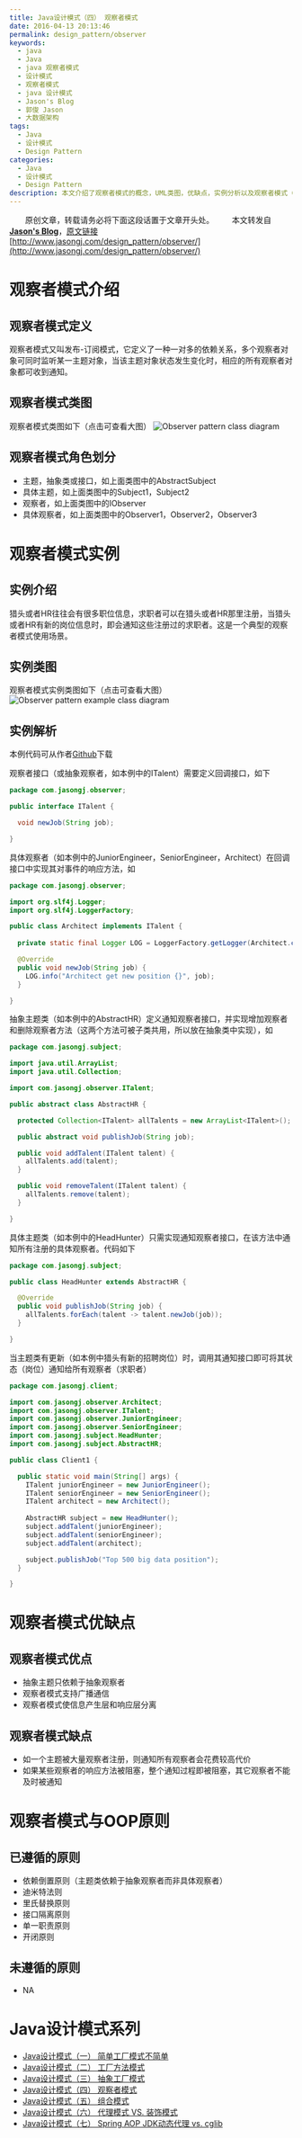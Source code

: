 ```yaml
---
title: Java设计模式（四） 观察者模式
date: 2016-04-13 20:13:46
permalink: design_pattern/observer
keywords:
  - java
  - Java
  - java 观察者模式
  - 设计模式
  - 观察者模式
  - java 设计模式
  - Jason's Blog
  - 郭俊 Jason
  - 大数据架构
tags:
  - Java
  - 设计模式
  - Design Pattern
categories:
  - Java
  - 设计模式
  - Design Pattern
description: 本文介绍了观察者模式的概念，UML类图，优缺点，实例分析以及观察者模式（未）遵循的OOP原则。
---
```


　　原创文章，转载请务必将下面这段话置于文章开头处。
　　本文转发自[**Jason's Blog**](http://www.jasongj.com)，[原文链接](http://www.jasongj.com/design_pattern/observer/)　[http://www.jasongj.com/design_pattern/observer/](http://www.jasongj.com/design_pattern/observer/)



# 观察者模式介绍
## 观察者模式定义
观察者模式又叫发布-订阅模式，它定义了一种一对多的依赖关系，多个观察者对象可同时监听某一主题对象，当该主题对象状态发生变化时，相应的所有观察者对象都可收到通知。

## 观察者模式类图
观察者模式类图如下（点击可查看大图）
![Observer pattern class diagram](//www.jasongj.com/img/designpattern/observer/observer.png)

## 观察者模式角色划分
 - 主题，抽象类或接口，如上面类图中的AbstractSubject
 - 具体主题，如上面类图中的Subject1，Subject2
 - 观察者，如上面类图中的IObserver
 - 具体观察者，如上面类图中的Observer1，Observer2，Observer3

# 观察者模式实例
## 实例介绍
猎头或者HR往往会有很多职位信息，求职者可以在猎头或者HR那里注册，当猎头或者HR有新的岗位信息时，即会通知这些注册过的求职者。这是一个典型的观察者模式使用场景。

## 实例类图
观察者模式实例类图如下（点击可查看大图）
![Observer pattern example class diagram](//www.jasongj.com/img/designpattern/observer/observer_example.png)

## 实例解析
本例代码可从作者[Github](https://github.com/habren/JavaDesignPattern/tree/master/ObserverPattern/src/main)下载

观察者接口（或抽象观察者，如本例中的ITalent）需要定义回调接口，如下
```java
package com.jasongj.observer;

public interface ITalent {

  void newJob(String job);

}
```

具体观察者（如本例中的JuniorEngineer，SeniorEngineer，Architect）在回调接口中实现其对事件的响应方法，如
```java
package com.jasongj.observer;

import org.slf4j.Logger;
import org.slf4j.LoggerFactory;

public class Architect implements ITalent {
  
  private static final Logger LOG = LoggerFactory.getLogger(Architect.class);

  @Override
  public void newJob(String job) {
    LOG.info("Architect get new position {}", job);
  }

}
```

抽象主题类（如本例中的AbstractHR）定义通知观察者接口，并实现增加观察者和删除观察者方法（这两个方法可被子类共用，所以放在抽象类中实现），如
```java
package com.jasongj.subject;

import java.util.ArrayList;
import java.util.Collection;

import com.jasongj.observer.ITalent;

public abstract class AbstractHR {

  protected Collection<ITalent> allTalents = new ArrayList<ITalent>();

  public abstract void publishJob(String job);

  public void addTalent(ITalent talent) {
    allTalents.add(talent);
  }

  public void removeTalent(ITalent talent) {
    allTalents.remove(talent);
  }

}
```

具体主题类（如本例中的HeadHunter）只需实现通知观察者接口，在该方法中通知所有注册的具体观察者。代码如下
```java
package com.jasongj.subject;

public class HeadHunter extends AbstractHR {

  @Override
  public void publishJob(String job) {
    allTalents.forEach(talent -> talent.newJob(job));
  }

}
```

当主题类有更新（如本例中猎头有新的招聘岗位）时，调用其通知接口即可将其状态（岗位）通知给所有观察者（求职者）
```java
package com.jasongj.client;

import com.jasongj.observer.Architect;
import com.jasongj.observer.ITalent;
import com.jasongj.observer.JuniorEngineer;
import com.jasongj.observer.SeniorEngineer;
import com.jasongj.subject.HeadHunter;
import com.jasongj.subject.AbstractHR;

public class Client1 {

  public static void main(String[] args) {
    ITalent juniorEngineer = new JuniorEngineer();
    ITalent seniorEngineer = new SeniorEngineer();
    ITalent architect = new Architect();
    
    AbstractHR subject = new HeadHunter();
    subject.addTalent(juniorEngineer);
    subject.addTalent(seniorEngineer);
    subject.addTalent(architect);

    subject.publishJob("Top 500 big data position");
  }

}
```

# 观察者模式优缺点
## 观察者模式优点
 - 抽象主题只依赖于抽象观察者
 - 观察者模式支持广播通信
 - 观察者模式使信息产生层和响应层分离

## 观察者模式缺点
 - 如一个主题被大量观察者注册，则通知所有观察者会花费较高代价
 - 如果某些观察者的响应方法被阻塞，整个通知过程即被阻塞，其它观察者不能及时被通知


# 观察者模式与OOP原则
## 已遵循的原则
 - 依赖倒置原则（主题类依赖于抽象观察者而非具体观察者）
 - 迪米特法则
 - 里氏替换原则
 - 接口隔离原则
 - 单一职责原则
 - 开闭原则

## 未遵循的原则
 - NA


# Java设计模式系列
- [Java设计模式（一） 简单工厂模式不简单](//www.jasongj.com/design_pattern/simple_factory/)
- [Java设计模式（二） 工厂方法模式](//www.jasongj.com/design_pattern/factory_method/)
- [Java设计模式（三） 抽象工厂模式](//www.jasongj.com/design_pattern/abstract_factory/)
- [Java设计模式（四） 观察者模式 ](//www.jasongj.com/design_pattern/observer/)
- [Java设计模式（五） 组合模式](//www.jasongj.com/design_pattern/composite/)
- [Java设计模式（六） 代理模式 VS. 装饰模式](//www.jasongj.com/design_pattern/proxy_decorator/)
- [Java设计模式（七） Spring AOP JDK动态代理 vs. cglib](//www.jasongj.com/design_pattern/dynamic_proxy_cglib/)
